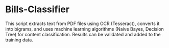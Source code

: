 # Bills-Classifier
This script extracts text from PDF files using OCR (Tesseract), converts it into bigrams, and uses machine learning algorithms (Naive Bayes, Decision Tree) for content classification. Results can be validated and added to the training data.
